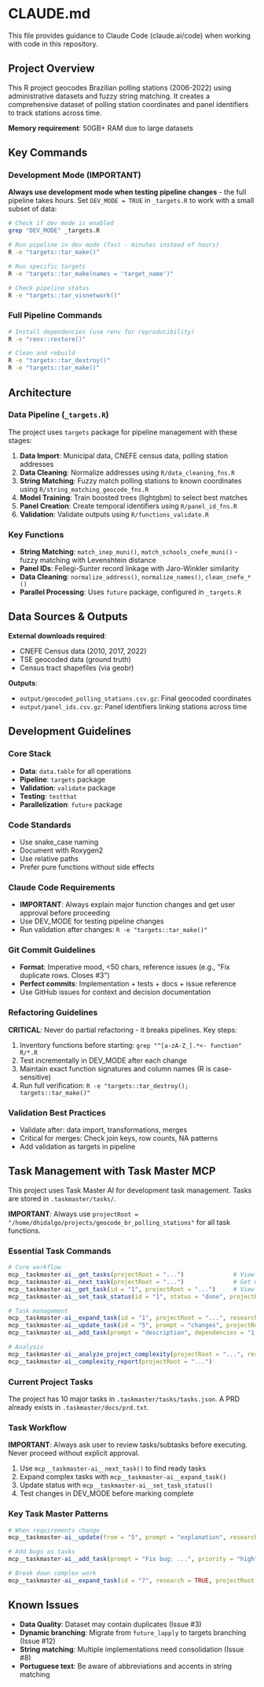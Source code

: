 # CLAUDE.md

This file provides guidance to Claude Code (claude.ai/code) when working with code in this repository.

## Project Overview

This R project geocodes Brazilian polling stations (2006-2022) using administrative datasets and fuzzy string matching. It creates a comprehensive dataset of polling station coordinates and panel identifiers to track stations across time.

**Memory requirement**: 50GB+ RAM due to large datasets

## Key Commands

### Development Mode (IMPORTANT)
**Always use development mode when testing pipeline changes** - the full pipeline takes hours. Set `DEV_MODE = TRUE` in `_targets.R` to work with a small subset of data:

```bash
# Check if dev mode is enabled
grep "DEV_MODE" _targets.R

# Run pipeline in dev mode (fast - minutes instead of hours)
R -e "targets::tar_make()"

# Run specific targets
R -e "targets::tar_make(names = 'target_name')"

# Check pipeline status
R -e "targets::tar_visnetwork()"
```

### Full Pipeline Commands
```bash
# Install dependencies (use renv for reproducibility)
R -e "renv::restore()"

# Clean and rebuild
R -e "targets::tar_destroy()"
R -e "targets::tar_make()"
```

## Architecture

### Data Pipeline (`_targets.R`)
The project uses `targets` package for pipeline management with these stages:
1. **Data Import**: Municipal data, CNEFE census data, polling station addresses
2. **Data Cleaning**: Normalize addresses using `R/data_cleaning_fns.R`
3. **String Matching**: Fuzzy match polling stations to known coordinates using `R/string_matching_geocode_fns.R`
4. **Model Training**: Train boosted trees (lightgbm) to select best matches
5. **Panel Creation**: Create temporal identifiers using `R/panel_id_fns.R`
6. **Validation**: Validate outputs using `R/functions_validate.R`

### Key Functions
- **String Matching**: `match_inep_muni()`, `match_schools_cnefe_muni()` - fuzzy matching with Levenshtein distance
- **Panel IDs**: Fellegi-Sunter record linkage with Jaro-Winkler similarity
- **Data Cleaning**: `normalize_address()`, `normalize_names()`, `clean_cnefe_*()`
- **Parallel Processing**: Uses `future` package, configured in `_targets.R`

## Data Sources & Outputs

**External downloads required**:
- CNEFE Census data (2010, 2017, 2022)
- TSE geocoded data (ground truth)
- Census tract shapefiles (via geobr)

**Outputs**:
- `output/geocoded_polling_stations.csv.gz`: Final geocoded coordinates
- `output/panel_ids.csv.gz`: Panel identifiers linking stations across time

## Development Guidelines

### Core Stack
- **Data**: `data.table` for all operations
- **Pipeline**: `targets` package
- **Validation**: `validate` package
- **Testing**: `testthat`
- **Parallelization**: `future` package

### Code Standards
- Use snake_case naming
- Document with Roxygen2
- Use relative paths 
- Prefer pure functions without side effects

### Claude Code Requirements
- **IMPORTANT**: Always explain major function changes and get user approval before proceeding
- Use DEV_MODE for testing pipeline changes
- Run validation after changes: `R -e "targets::tar_make()"`

### Git Commit Guidelines
- **Format**: Imperative mood, <50 chars, reference issues (e.g., "Fix duplicate rows. Closes #3")
- **Perfect commits**: Implementation + tests + docs + issue reference
- Use GitHub issues for context and decision documentation

### Refactoring Guidelines
**CRITICAL**: Never do partial refactoring - it breaks pipelines. Key steps:
1. Inventory functions before starting: `grep "^[a-zA-Z_].*<- function" R/*.R`
2. Test incrementally in DEV_MODE after each change
3. Maintain exact function signatures and column names (R is case-sensitive)
4. Run full verification: `R -e "targets::tar_destroy(); targets::tar_make()"`

### Validation Best Practices
- Validate after: data import, transformations, merges
- Critical for merges: Check join keys, row counts, NA patterns
- Add validation as targets in pipeline

## Task Management with Task Master MCP

This project uses Task Master AI for development task management. Tasks are stored in `.taskmaster/tasks/`.

**IMPORTANT**: Always use `projectRoot = "/home/dhidalgo/projects/geocode_br_polling_stations"` for all task functions.

### Essential Task Commands
```r
# Core workflow
mcp__taskmaster-ai__get_tasks(projectRoot = "...")              # View all tasks
mcp__taskmaster-ai__next_task(projectRoot = "...")              # Get next task to work on
mcp__taskmaster-ai__get_task(id = "1", projectRoot = "...")     # View specific task
mcp__taskmaster-ai__set_task_status(id = "1", status = "done", projectRoot = "...")

# Task management
mcp__taskmaster-ai__expand_task(id = "1", projectRoot = "...", research = TRUE)  # Break down complex tasks
mcp__taskmaster-ai__update_task(id = "5", prompt = "changes", projectRoot = "...")
mcp__taskmaster-ai__add_task(prompt = "description", dependencies = "1,2", projectRoot = "...")

# Analysis
mcp__taskmaster-ai__analyze_project_complexity(projectRoot = "...", research = TRUE)
mcp__taskmaster-ai__complexity_report(projectRoot = "...")
```

### Current Project Tasks
The project has 10 major tasks in `.taskmaster/tasks/tasks.json`. A PRD already exists in `.taskmaster/docs/prd.txt`.

### Task Workflow
**IMPORTANT**: Always ask user to review tasks/subtasks before executing. Never proceed without explicit approval.

1. Use `mcp__taskmaster-ai__next_task()` to find ready tasks
2. Expand complex tasks with `mcp__taskmaster-ai__expand_task()`
3. Update status with `mcp__taskmaster-ai__set_task_status()`
4. Test changes in DEV_MODE before marking complete

### Key Task Master Patterns
```r
# When requirements change
mcp__taskmaster-ai__update(from = "5", prompt = "explanation", research = TRUE, projectRoot = "...")

# Add bugs as tasks
mcp__taskmaster-ai__add_task(prompt = "Fix bug: ...", priority = "high", projectRoot = "...")

# Break down complex work
mcp__taskmaster-ai__expand_task(id = "7", research = TRUE, projectRoot = "...")
```

## Known Issues
- **Data Quality**: Dataset may contain duplicates (Issue #3)
- **Dynamic branching**: Migrate from `future_lapply` to targets branching (Issue #12)
- **String matching**: Multiple implementations need consolidation (Issue #8)
- **Portuguese text**: Be aware of abbreviations and accents in string matching 
